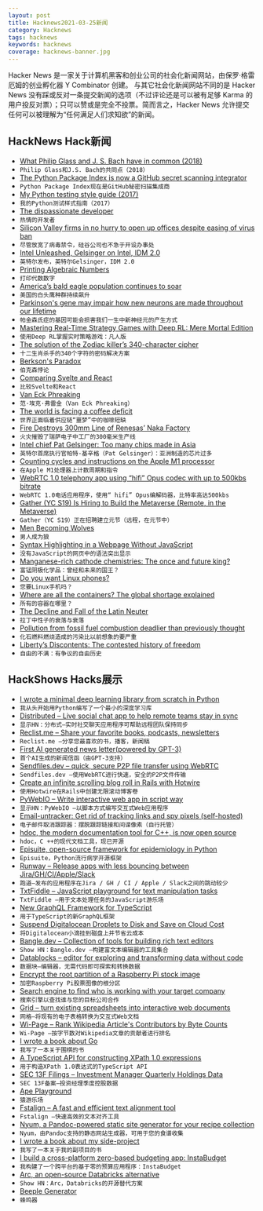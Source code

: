 ```yaml
---
layout: post
title: Hacknews2021-03-25新闻
category: Hacknews
tags: hacknews
keywords: hacknews
coverage: hacknews-banner.jpg
---
```


Hacker News 是一家关于计算机黑客和创业公司的社会化新闻网站，由保罗·格雷厄姆的创业孵化器 Y Combinator 创建。
与其它社会化新闻网站不同的是 Hacker News 没有踩或反对一条提交新闻的选项（不过评论还是可以被有足够 Karma 的用户投反对票）；只可以赞或是完全不投票。简而言之，Hacker News 允许提交任何可以被理解为“任何满足人们求知欲”的新闻。

## HackNews Hack新闻


- [What Philip Glass and J. S. Bach have in common (2018)](https://www.wfmt.com/2018/06/04/what-do-philip-glass-and-j-s-bach-have-in-common-more-than-you-might-think-according-to-pianist-simone-dinnerstein/)
- `Philip Glass和J.S. Bach的共同点（2018）`
- [The Python Package Index is now a GitHub secret scanning integrator](https://github.blog/changelog/2021-03-22-the-python-package-index-is-now-a-github-secret-scanning-integrator/)
- `Python Package Index现在是GitHub秘密扫描集成商`
- [My Python testing style guide (2017)](https://blog.thea.codes/my-python-testing-style-guide/)
- `我的Python测试样式指南（2017）`
- [The dispassionate developer](https://blog.ploeh.dk/2021/03/22/the-dispassionate-developer/)
- `热情的开发者`
- [Silicon Valley firms in no hurry to open up offices despite easing of virus ban](https://www.reuters.com/article/us-health-coronavirus-tech-siliconvalley/silicon-valley-firms-in-no-hurry-to-open-up-offices-despite-easing-of-virus-ban-idUSKBN2BG09U)
- `尽管放宽了病毒禁令，硅谷公司也不急于开设办事处`
- [Intel Unleashed, Gelsinger on Intel, IDM 2.0](https://stratechery.com/2021/intel-unleashed-gelsinger-on-intel-idm-2-0/)
- `英特尔发布，英特尔Gelsinger，IDM 2.0`
- [Printing Algebraic Numbers](https://fredrikj.net/blog/2021/03/printing-algebraic-numbers/)
- `打印代数数字`
- [America’s bald eagle population continues to soar](https://www.fws.gov/birds/news/210324eagle-population.php)
- `美国的白头鹰种群持续飙升`
- [Parkinson's gene may impair how new neurons are made throughout our lifetime](https://www.sheffield.ac.uk/neuroscience-institute/news/parkinsons-gene-may-impair-how-new-neurons-are-made-throughout-our-lifetime)
- `帕金森氏症的基因可能会损害我们一生中新神经元的产生方式`
- [Mastering Real-Time Strategy Games with Deep RL: Mere Mortal Edition](https://clemenswinter.com/2021/03/24/mastering-real-time-strategy-games-with-deep-reinforcement-learning-mere-mortal-edition/)
- `使用Deep RL掌握实时策略游戏：凡人版`
- [The solution of the Zodiac killer’s 340-character cipher](https://blog.wolfram.com/2021/03/24/the-solution-of-the-zodiac-killers-340-character-cipher/)
- `十二生肖杀手的340个字符的密码解决方案`
- [Berkson's Paradox](https://twitter.com/page_eco/status/1373266475230789633)
- `伯克森悖论`
- [Comparing Svelte and React](https://www.jackfranklin.co.uk/blog/comparing-svelte-and-react-javascript/)
- `比较Svelte和React`
- [Van Eck Phreaking](https://en.wikipedia.org/wiki/Van_Eck_phreaking)
- `范·埃克·弗雷金（Van Eck Phreaking）`
- [The world is facing a coffee deficit](https://www.bloombergquint.com/business/coffee-trade-reeling-from-virus-faces-nightmare-freight-snags)
- `世界正面临着供应链“噩梦”中的咖啡短缺`
- [Fire Destroys 300mm Line of Renesas’ Naka Factory](https://www.eetasia.com/fire-destroys-300mm-line-of-renesas-naka-factory/)
- `火灾摧毁了瑞萨电子中工厂的300毫米生产线`
- [Intel chief Pat Gelsinger: Too many chips made in Asia](https://www.bbc.com/news/technology-56512430)
- `英特尔首席执行官帕特·基辛格（Pat Gelsinger）：亚洲制造的芯片过多`
- [Counting cycles and instructions on the Apple M1 processor](https://lemire.me/blog/2021/03/24/counting-cycles-and-instructions-on-the-apple-m1-processor/)
- `在Apple M1处理器上计数周期和指令`
- [WebRTC 1.0 telephony app using “hifi” Opus codec with up to 500kbs bitrate](https://timur.mobi/talk/timur)
- `WebRTC 1.0电话应用程序，使用“ hifi” Opus编解码器，比特率高达500kbs`
- [Gather (YC S19) Is Hiring to Build the Metaverse (Remote, in the Metaverse)](https://www.notion.so/Gather-Job-Board-f78baa3a0b544670a09d9291f24f6eec)
- `Gather（YC S19）正在招聘建立元节（远程，在元节中）`
- [Men Becoming Wolves](https://www.laphamsquarterly.org/roundtable/men-becoming-wolves)
- `男人成为狼`
- [Syntax Highlighting in a Webpage Without JavaScript](https://fctorial.github.io/posts/syntax_highlighting_nojs.html)
- `没有JavaScript的网页中的语法突出显示`
- [Manganese-rich cathode chemistries: The once and future king?](https://cellsiders.substack.com/p/manganese-rich-cathode-chemistries)
- `富锰阴极化学品：曾经和未来的国王？`
- [Do you want Linux phones?](https://blog.brixit.nl/do-you-really-want-linux-phones/)
- `您要Linux手机吗？`
- [Where are all the containers? The global shortage explained](https://www.hillebrand.com/media/publication/where-are-all-the-containers-the-global-shortage-explained)
- `所有的容器在哪里？`
- [The Decline and Fall of the Latin Neuter](https://dannybate.com/2021/03/15/the-decline-and-fall-of-the-latin-neuter/)
- `拉丁中性子的衰落与衰落`
- [Pollution from fossil fuel combustion deadlier than previously thought](https://www.hsph.harvard.edu/news/hsph-in-the-news/pollution-from-fossil-fuel-combustion-deadlier-than-previously-thought/)
- `化石燃料燃烧造成的污染比以前想象的要严重`
- [Liberty’s Discontents: The contested history of freedom](https://www.thenation.com/article/society/annelien-de-dijn-freedom-history/)
- `自由的不满：有争议的自由历史`


## HackShows Hacks展示

- [ I wrote a minimal deep learning library from scratch in Python](https://github.com/sradc/SmallPebble)
- `我从头开始用Python编写了一个最小的深度学习库`
- [ Distributed – Live social chat app to help remote teams stay in sync](https://joindistributed.com)
- `显示HN：分布式–实时社交聊天应用程序可帮助远程团队保持同步`
- [ Reclist.me – Share your favorite books, podcasts, newsletters](http://reclist.me)
- `Reclist.me –分享您最喜欢的书，播客，新闻稿`
- [ First AI generated news letter(powered by GPT-3)](https://aifeed.substack.com/)
- `首个AI生成的新闻信函（由GPT-3支持）`
- [ Sendfiles.dev – quick, secure P2P file transfer using WebRTC](https://sendfiles.dev/)
- `Sendfiles.dev –使用WebRTC进行快速，安全的P2P文件传输`
- [ Create an infinite scrolling blog roll in Rails with Hotwire](https://stevepolito.design/blog/rails-infinite-scrolling-blog-roll/)
- `使用Hotwire在Rails中创建无限滚动博客卷`
- [ PyWebIO – Write interactive web app in script way](https://github.com/wang0618/PyWebIO)
- `显示HN：PyWebIO –以脚本方式编写交互式Web应用程序`
- [ Email-untracker: Get rid of tracking links and spy pixels (self-hosted)](https://bengtan.com/blog/email-untracker/)
- `电子邮件取消跟踪器：摆脱跟踪链接和间谍像素（自行托管）`
- [ hdoc, the modern documentation tool for C++, is now open source](https://hdoc.io/blog/open-sourcing-hdoc/)
- `hdoc，C ++的现代文档工具，现已开源`
- [ Episuite, open-source framework for epidemiology in Python](https://perone.github.io/episuite)
- `Episuite，Python流行病学开源框架`
- [ Runway – Release apps with less bouncing between Jira/GH/CI/Apple/Slack](https://www.runway.team/demo)
- `跑道–发布的应用程序在Jira / GH / CI / Apple / Slack之间的跳动较少`
- [ TxtFiddle – JavaScript playground for text manipulation tasks](https://txtfiddle.com/)
- `TxtFiddle –用于文本处理任务的JavaScript游乐场`
- [ New GraphQL Framework for TypeScript](https://github.com/whats-good/uniform-graphql/blob/master/README.md)
- `用于TypeScript的新GraphQL框架`
- [ Suspend Digitalocean Droplets to Disk and Save on Cloud Cost](https://blog.brakecode.com/discs-drive-image-suspend-cloud-service/)
- `将Digitalocean小滴挂到磁盘上并节省云成本`
- [ Bangle.dev – Collection of tools for building rich text editors](https://github.com/bangle-io/bangle.dev)
- `Show HN：Bangle.dev –构建富文本编辑器的工具集合`
- [ Datablocks – editor for exploring and transforming data without code](https://datablocks.pro/)
- `数据块–编辑器，无需代码即可探索和转换数据`
- [ Encrypt the root partition of a Raspberry Pi stock image](https://github.com/keks24/raspberry-pi-luks)
- `加密Raspberry Pi股票图像的根分区`
- [ Search engine to find who is working with your target company](https://businesspartner.link)
- `搜索引擎以查找谁与您的目标公司合作`
- [ Grid – turn existing spreadsheets into interactive web documents](https://grid.is/)
- `网格–将现有的电子表格转换为交互式Web文档`
- [ Wi-Page – Rank Wikipedia Article's Contributors by Byte Counts](https://github.com/altilunium/wi-page/)
- `Wi-Page –按字节数对Wikipedia文章的贡献者进行排名`
- [ I wrote a book about Go](https://www.practical-go-lessons.com/)
- `我写了一本关于围棋的书`
- [ A TypeScript API for constructing XPath 1.0 expressions](https://github.com/clebert/sonnar)
- `用于构造XPath 1.0表达式的TypeScript API`
- [ SEC 13F Filings – Investment Manager Quarterly Holdings Data](https://13f.info)
- `SEC 13F备案–投资经理季度控股数据`
- [ Ape Playground](https://kgabis.github.io/apeplay/)
- `猿游乐场`
- [ Fstalign – A fast and efficient text alignment tool](https://github.com/revdotcom/fstalign)
- `Fstalign –快速高效的文本对齐工具`
- [ Nyum, a Pandoc-powered static site generator for your recipe collection](https://github.com/doersino/nyum)
- `Nyum，由Pandoc支持的静态网站生成器，可用于您的食谱收集`
- [ I wrote a book about my side-project](https://www.amazon.com/dp/B08DN58X4X)
- `我写了一本关于我的副项目的书`
- [ I build a cross-platform zero-based budgeting app: InstaBudget](https://instabudget.app)
- `我构建了一个跨平台的基于零的预算应用程序：InstaBudget`
- [ Arc, an open-source Databricks alternative](https://arc.tripl.ai/)
- `Show HN：Arc，Databricks的开源替代方案`
- [ Beeple Generator](http://beeplegenerator.com/)
- `蜂鸣器`

